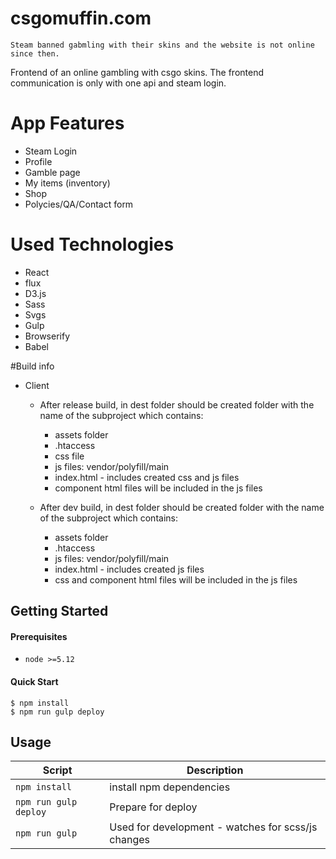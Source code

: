 # csgomuffin.com

`Steam banned gabmling with their skins and the website is not online since then.`

Frontend of an online gambling with csgo skins. The frontend communication is only with one api and steam login.

# App Features
- Steam Login
- Profile
- Gamble page
- My items (inventory)
- Shop
- Polycies/QA/Contact form
   
# Used Technologies
  * React
  * flux
  * D3.js
  * Sass
  * Svgs
  * Gulp
  * Browserify
  * Babel
  
#Build info
* Client
    - After release build, in dest folder should be created folder with the name of the subproject which contains:
        * assets folder
        * .htaccess
        * css file
        * js files: vendor/polyfill/main
        * index.html - includes created css and js files
        * component html files will be included in the js files
    
    - After dev build, in dest folder should be created folder with the name of the subproject which contains:
        * assets folder
        * .htaccess
        * js files: vendor/polyfill/main
        * index.html - includes created js files
        * css and component html files will be included in the js files

Getting Started
---------------

#### Prerequisites
- `node >=5.12`

#### Quick Start
```shell
$ npm install
$ npm run gulp deploy
```


Usage
-----

|Script|Description|
|---|---|
|`npm install`|install npm dependencies|
|`npm run gulp deploy`|Prepare for deploy|
|`npm run gulp` |Used for development - watches for scss/js changes|
